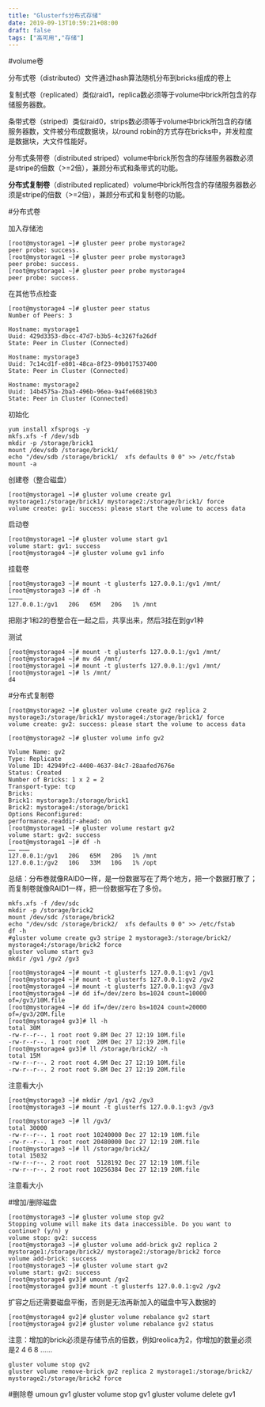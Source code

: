 ```yaml
---
title: "Glusterfs分布式存储"
date: 2019-09-13T10:59:21+08:00
draft: false
tags: ["高可用","存储"]
---
```


#volume卷

分布式卷（distributed）文件通过hash算法随机分布到bricks组成的卷上

复制式卷（replicated）类似raid1，replica数必须等于volume中brick所包含的存储服务器数。

条带式卷（striped）类似raid0，strips数必须等于volume中brick所包含的存储服务器数，文件被分布成数据块，以round robin的方式存在bricks中，并发粒度是数据块，大文件性能好。

分布式条带卷（distributed striped）volume中brick所包含的存储服务器数必须是stripe的倍数（>=2倍），兼顾分布式和条带式的功能。

**分布式复制卷**（distributed replicated）volume中brick所包含的存储服务器数必须是stripe的倍数（>=2倍），兼顾分布式和复制卷的功能。

#分布式卷

加入存储池

	[root@mystorage1 ~]# gluster peer probe mystorage2
	peer probe: success. 
	[root@mystorage1 ~]# gluster peer probe mystorage3
	peer probe: success. 
	[root@mystorage1 ~]# gluster peer probe mystorage4
	peer probe: success. 

在其他节点检查

	[root@mystorage4 ~]# gluster peer status
	Number of Peers: 3
	
	Hostname: mystorage1
	Uuid: 429d3353-dbcc-47d7-b3b5-4c3267fa26df
	State: Peer in Cluster (Connected)

	Hostname: mystorage3
	Uuid: 7c14cd1f-e801-48ca-8f23-09b017537400
	State: Peer in Cluster (Connected)

	Hostname: mystorage2
	Uuid: 14b4575a-2ba3-496b-96ea-9a4fe60819b3
	State: Peer in Cluster (Connected)

初始化

	yum install xfsprogs -y
	mkfs.xfs -f /dev/sdb
	mkdir -p /storage/brick1
	mount /dev/sdb /storage/brick1/
	echo "/dev/sdb /storage/brick1/  xfs defaults 0 0" >> /etc/fstab 
	mount -a

创建卷（整合磁盘）

	[root@mystorage1 ~]# gluster volume create gv1 mystorage1:/storage/brick1/ mystorage2:/storage/brick1/ force 
	volume create: gv1: success: please start the volume to access data

启动卷

	[root@mystorage1 ~]# gluster volume start gv1
	volume start: gv1: success
	[root@mystorage4 ~]# gluster volume gv1 info

挂载卷

	[root@mystorage3 ~]# mount -t glusterfs 127.0.0.1:/gv1 /mnt/
	[root@mystorage3 ~]# df -h
	…………
	127.0.0.1:/gv1   20G   65M   20G   1% /mnt

把刚才1和2的卷整合在一起之后，共享出来，然后3挂在到gv1种

测试
	
	[root@mystorage4 ~]# mount -t glusterfs 127.0.0.1:/gv1 /mnt/
	[root@mystorage4 ~]# mv d4 /mnt/
	[root@mystorage1 ~]# mount -t glusterfs 127.0.0.1:/gv1 /mnt/
	[root@mystorage1 ~]# ls /mnt/
	d4

#分布式复制卷

	[root@mystorage2 ~]# gluster volume create gv2 replica 2 mystorage3:/storage/brick1/ mystorage4:/storage/brick1/ force 
	volume create: gv2: success: please start the volume to access data

	[root@mystorage2 ~]# gluster volume info gv2
 
	Volume Name: gv2
	Type: Replicate
	Volume ID: 42949fc2-4400-4637-84c7-28aafed7676e
	Status: Created
	Number of Bricks: 1 x 2 = 2
	Transport-type: tcp
	Bricks:
	Brick1: mystorage3:/storage/brick1
	Brick2: mystorage4:/storage/brick1
	Options Reconfigured:
	performance.readdir-ahead: on
	[root@mystorage1 ~]# gluster volume restart gv2
	volume start: gv2: success
	[root@mystorage1 ~]# df -h
	…… ………
	127.0.0.1:/gv1   20G   65M   20G   1% /mnt
	127.0.0.1:/gv2   10G   33M   10G   1% /opt

总结：分布巻就像RAID0一样，是一份数据写在了两个地方，把一个数据打散了；而复制卷就像RAID1一样，把一份数据写在了多份。

	mkfs.xfs -f /dev/sdc
	mkdir -p /storage/brick2
	mount /dev/sdc /storage/brick2
	echo "/dev/sdc /storage/brick2/  xfs defaults 0 0" >> /etc/fstab 
	df -h
	#gluster volume create gv3 stripe 2 mystorage3:/storage/brick2/ mystorage4:/storage/brick2 force
	gluster volume start gv3
	mkdir /gv1 /gv2 /gv3

	[root@mystorage4 ~]# mount -t glusterfs 127.0.0.1:gv1 /gv1
	[root@mystorage4 ~]# mount -t glusterfs 127.0.0.1:gv2 /gv2
	[root@mystorage4 ~]# mount -t glusterfs 127.0.0.1:gv3 /gv3
	[root@mystorage4 ~]# dd if=/dev/zero bs=1024 count=10000 of=/gv3/10M.file
	[root@mystorage4 ~]# dd if=/dev/zero bs=1024 count=20000 of=/gv3/20M.file
	[root@mystorage4 gv3]# ll -h
	total 30M
	-rw-r--r--. 1 root root 9.8M Dec 27 12:19 10M.file
	-rw-r--r--. 1 root root  20M Dec 27 12:19 20M.file
	[root@mystorage4 gv3]# ll /storage/brick2/ -h
	total 15M
	-rw-r--r--. 2 root root 4.9M Dec 27 12:19 10M.file
	-rw-r--r--. 2 root root 9.8M Dec 27 12:19 20M.file

注意看大小

	[root@mystorage3 ~]# mkdir /gv1 /gv2 /gv3
	[root@mystorage3 ~]# mount -t glusterfs 127.0.0.1:gv3 /gv3

	[root@mystorage3 ~]# ll /gv3/
	total 30000
	-rw-r--r--. 1 root root 10240000 Dec 27 12:19 10M.file
	-rw-r--r--. 1 root root 20480000 Dec 27 12:19 20M.file
	[root@mystorage3 ~]# ll /storage/brick2/
	total 15032
	-rw-r--r--. 2 root root  5128192 Dec 27 12:19 10M.file
	-rw-r--r--. 2 root root 10256384 Dec 27 12:19 20M.file

注意看大小

#增加/删除磁盘

	[root@mystorage3 ~]# gluster volume stop gv2
	Stopping volume will make its data inaccessible. Do you want to continue? (y/n) y
	volume stop: gv2: success
	[root@mystorage3 ~]# gluster volume add-brick gv2 replica 2 mystorage1:/storage/brick2/ mystorage2:/storage/brick2 force
	volume add-brick: success
	[root@mystorage3 ~]# gluster volume start gv2
	volume start: gv2: success
	[root@mystorage4 gv3]# umount /gv2
	[root@mystorage4 gv3]# mount -t glusterfs 127.0.0.1:gv2 /gv2

扩容之后还需要磁盘平衡，否则是无法再新加入的磁盘中写入数据的

	[root@mystorage4 gv2]# gluster volume rebalance gv2 start	
	[root@mystorage4 gv2]# gluster volume rebalance gv2 status
	
注意：增加的brick必须是存储节点的倍数，例如reolica为2，你增加的数量必须是2 4 6 8 ……

	gluster volume stop gv2
	gluster volume remove-brick gv2 replica 2 mystorage1:/storage/brick2/ mystorage2:/storage/brick2 force

#删除卷
	umoun gv1
	gluster volume stop gv1
	gluster volume delete gv1

	




